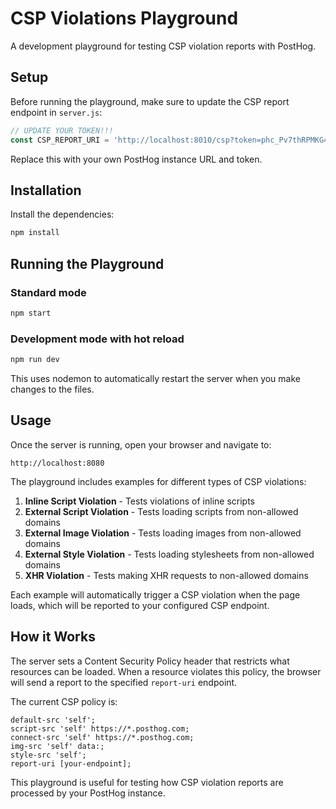 # CSP Violations Playground

A development playground for testing CSP violation reports with PostHog.

## Setup

Before running the playground, make sure to update the CSP report endpoint in `server.js`:

```javascript
// UPDATE YOUR TOKEN!!!
const CSP_REPORT_URI = 'http://localhost:8010/csp?token=phc_Pv7thRPMKG4x2lOBamiZHgo5kDW7vuGJeWqp978dlFg'
```

Replace this with your own PostHog instance URL and token.

## Installation

Install the dependencies:

```bash
npm install
```

## Running the Playground

### Standard mode

```bash
npm start
```

### Development mode with hot reload

```bash
npm run dev
```

This uses nodemon to automatically restart the server when you make changes to the files.

## Usage

Once the server is running, open your browser and navigate to:

```
http://localhost:8080
```

The playground includes examples for different types of CSP violations:

1. **Inline Script Violation** - Tests violations of inline scripts
2. **External Script Violation** - Tests loading scripts from non-allowed domains
3. **External Image Violation** - Tests loading images from non-allowed domains
4. **External Style Violation** - Tests loading stylesheets from non-allowed domains
5. **XHR Violation** - Tests making XHR requests to non-allowed domains

Each example will automatically trigger a CSP violation when the page loads, which will be reported to your configured CSP endpoint.

## How it Works

The server sets a Content Security Policy header that restricts what resources can be loaded. When a resource violates this policy, the browser will send a report to the specified `report-uri` endpoint.

The current CSP policy is:

```
default-src 'self';
script-src 'self' https://*.posthog.com;
connect-src 'self' https://*.posthog.com;
img-src 'self' data:;
style-src 'self';
report-uri [your-endpoint];
```

This playground is useful for testing how CSP violation reports are processed by your PostHog instance. 